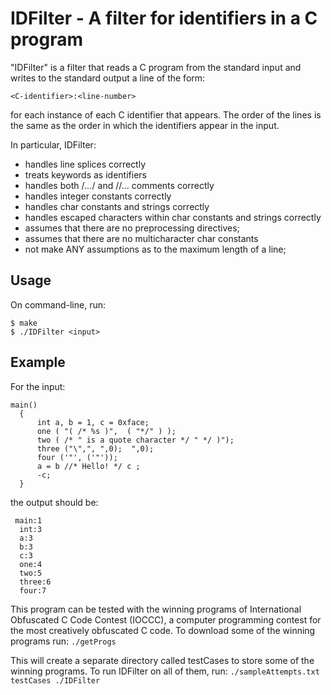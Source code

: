 # IDFilter - A filter for identifiers in a C program

"IDFilter" is a filter that reads a C program from the standard input and
writes to the standard output a line of the form:

`<C-identifier>:<line-number>`

for each instance of each C identifier that appears.  The order of the lines is the same as the order in which the identifiers appear in the input.

In particular, IDFilter:
* handles line splices correctly
* treats keywords as identifiers
* handles both /*...*/ and //... comments correctly
* handles integer constants correctly
* handles char constants and strings correctly
* handles escaped characters within char constants and strings correctly
* assumes that there are no preprocessing directives;
* assumes that there are no multicharacter char constants
* not make ANY assumptions as to the maximum length of a line;

## Usage
On command-line, run:
```
$ make
$ ./IDFilter <input>
```

## Example
For the input:
```
main()
  {
      int a, b = 1, c = 0xface;
      one ( "( /* %s )",  ( "*/" ) );
      two ( /* " is a quote character */ " */ )");
      three ("\",", ",0);  ",0);
      four ('"', ('"'));
      a = b //* Hello! */ c ;
      -c;
  }
```
the output should be:
```
 main:1
  int:3
  a:3
  b:3
  c:3
  one:4
  two:5
  three:6
  four:7
```
This program can be tested with the winning programs of  International Obfuscated C Code Contest (IOCCC), a computer programming contest for the most creatively obfuscated C code. To download some of the winning programs run:
`./getProgs`

This will create a separate directory called testCases to store some of the winning programs. To run IDFilter on all of them, run:
`./sampleAttempts.txt testCases ./IDFilter` 
